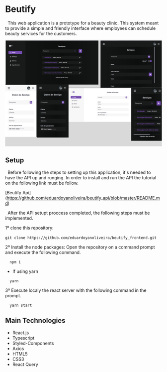 # Beutify

&nbsp; This web application is a prototype for a beauty clinic. This system meant to provide a simple and friendly interface where employees can schedule beauty services for the customers.

![beutify images](https://github.com/eduardoyanoliveira/beutify_api/blob/master/mosaic/Beutify%20Mosaic.png)


## Setup

&nbsp; Before following the steps to setting up this application, it's needed to have the API up and runging. In order to install and run the API the tutorial on the following link must be follow.

[Beutify Api] (https://github.com/eduardoyanoliveira/beutify_api/blob/master/README.md)

&nbsp; After the API setupt proccess completed, the following steps must be implemented.

1º clone this repository:  

``` git clone https://github.com/eduardoyanoliveira/beutify_frontend.git ```

2º Install the node packages: Open the repository on a command prompt and execute the following command.

```
  npm i
```

  - If using yarn

```
  yarn
```

3º Execute localy the react server with the following command in the prompt.

```
  yarn start
```

## Main Technologies

  - React.js
  - Typescript
  - Styled-Components
  - Axios
  - HTML5
  - CSS3
  - React Query
  
